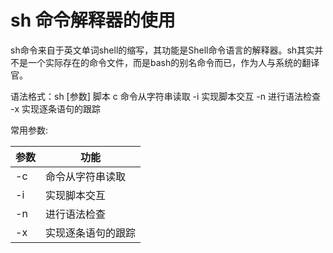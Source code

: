 # sh 命令解释器的使用

sh命令来自于英文单词shell的缩写，其功能是Shell命令语言的解释器。sh其实并不是一个实际存在的命令文件，而是bash的别名命令而已，作为人与系统的翻译官。



语法格式：sh [参数] 脚本 c 命令从字符串读取 -i 实现脚本交互 -n 进行语法检查 -x 实现逐条语句的跟踪

常用参数: 

| 参数 | 功能               |
| ---- | ------------------ |
| -c   | 命令从字符串读取   |
| -i   | 实现脚本交互       |
| -n   | 进行语法检查       |
| -x   | 实现逐条语句的跟踪 |

